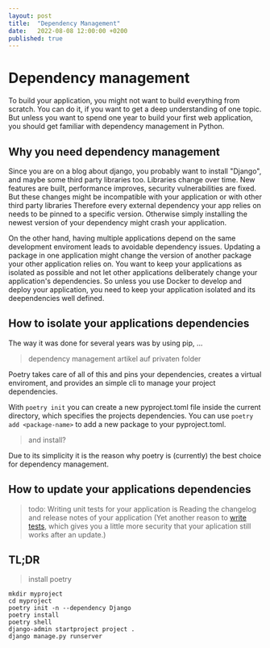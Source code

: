 ```yaml
---
layout: post
title:  "Dependency Management"
date:   2022-08-08 12:00:00 +0200
published: true
---
```

# Dependency management

To build your application, you might not want to build everything from scratch.
You can do it, if you want to get a deep understanding of one topic.
But unless you want to spend one year to build your first web application, you should get familiar with dependency management in Python.

## Why you need dependency management

Since you are on a blog about django, you probably want to install "Django", and maybe some third party libraries too.
Libraries change over time.
New features are built, performance improves, security vulnerabilities are fixed.
But these changes might be incompatible with your application or with other third party libraries
Therefore every external dependency your app relies on needs to be pinned to a specific version.
Otherwise simply installing the newest version of your dependency might crash your application.

On the other hand, having multiple applications depend on the same development enviroment leads to avoidable dependency issues.
Updating a package in one application might change the version of another package your other application relies on.
You want to keep your applications as isolated as possible and not let other applications deliberately change your application's dependencies.
So unless you use Docker to develop and deploy your application, you need to keep your application isolated and its deependencies well defined.

## How to isolate your applications dependencies

The way it was done for several years was by using pip, ...
> dependency management artikel auf privaten folder

Poetry takes care of all of this and pins your dependencies, creates a virtual enviroment, and provides an simple cli to manage your project dependencies.

With `poetry init` you can create a new pyproject.toml file inside the current directory, which specifies the projects dependencies.
You can use `poetry add <package-name>` to add a new package to your pyproject.toml.
> and install?

Due to its simplicity it is the reason why poetry is (currently) the best choice for dependency management.

## How to update your applications dependencies
> todo:
Writing unit tests for your application is 
Reading the changelog and release notes of your application
(Yet another reason to [write tests][todo-testing], which gives you a little more security that your aplication still works after an update.)


## TL;DR

> install poetry
```shell
mkdir myproject
cd myproject
poetry init -n --dependency Django
poetry install
poetry shell
django-admin startproject project .
django manage.py runserver
```

[1]: https://realpython.com/dependency-management-python-poetry/
[todo-testing]: <>
